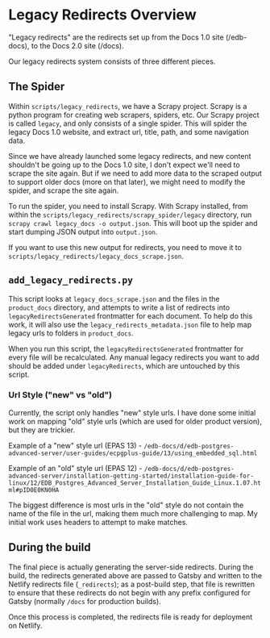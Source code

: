 # Legacy Redirects Overview

"Legacy redirects" are the redirects set up from the Docs 1.0 site (/edb-docs), to the Docs 2.0 site (/docs). 

Our legacy redirects system consists of three different pieces.

## The Spider

Within `scripts/legacy_redirects`, we have a Scrapy project. Scrapy is a python program for creating web scrapers, spiders, etc. Our Scrapy project is called `legacy`, and only consists of a single spider. This will spider the legacy Docs 1.0 website, and extract url, title, path, and some navigation data.

Since we have already launched some legacy redirects, and new content shouldn't be going up to the Docs 1.0 site, I don't expect we'll need to scrape the site again. But if we need to add more data to the scraped output to support older docs (more on that later), we might need to modify the spider, and scrape the site again.

To run the spider, you need to install Scrapy. With Scrapy installed, from within the `scripts/legacy_redirects/scrapy_spider/legacy` directory, run `scrapy crawl legacy_docs -o output.json`. This will boot up the spider and start dumping JSON output into `output.json`.

If you want to use this new output for redirects, you need to move it to `scripts/legacy_redirects/legacy_docs_scrape.json`.

## `add_legacy_redirects.py`

This script looks at `legacy_docs_scrape.json` and the files in the `product_docs` directory, and attempts to write a list of redirects into `legacyRedirectsGenerated` frontmatter for each document. To help do this work, it will also use the `legacy_redirects_metadata.json` file to help map legacy urls to folders in `product_docs`.

When you run this script, the `legacyRedirectsGenerated` frontmatter for every file will be recalculated. Any manual legacy redirects you want to add should be added under `legacyRedirects`, which are untouched by this script.

### Url Style ("new" vs "old")

Currently, the script only handles "new" style urls. I have done some initial work on mapping "old" style urls (which are used for older product version), but they are trickier.

Example of a "new" style url (EPAS 13) - `/edb-docs/d/edb-postgres-advanced-server/user-guides/ecpgplus-guide/13/using_embedded_sql.html`

Example of an "old" style url (EPAS 12) - `/edb-docs/d/edb-postgres-advanced-server/installation-getting-started/installation-guide-for-linux/12/EDB_Postgres_Advanced_Server_Installation_Guide_Linux.1.07.html#pID0E0KN0HA`

The biggest difference is most urls in the "old" style do not contain the name of the file in the url, making them much more challenging to map. My initial work uses headers to attempt to make matches.

## During the build

The final piece is actually generating the server-side redirects. During the build, the redirects generated above are passed to Gatsby and written to the Netlify redirects file (`_redirects`); as a post-build step, that file is rewritten to ensure that these redirects do not begin with any prefix configured for Gatsby (normally `/docs` for production builds).

Once this process is completed, the redirects file is ready for deployment on Netlify.